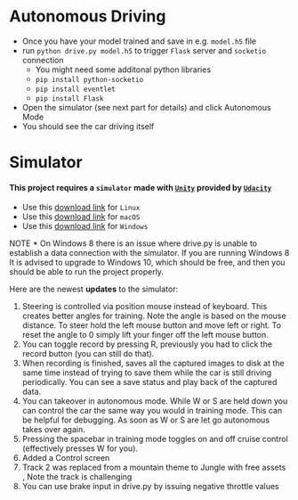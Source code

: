 # Autonomous Driving

- Once you have your model trained and save in e.g. `model.h5` file
- run `python drive.py model.h5` to trigger `Flask` server and `socketio` connection
    - You might need some additonal python libraries
    - `pip install python-socketio`
    - `pip install eventlet`
    - `pip install Flask`
- Open the simulator (see next part for details) and click Autonomous Mode
- You should see the car driving itself

# Simulator

#### This project requires a `simulator` made with [`Unity`](https://unity3d.com/) provided by [`Udacity`](https://www.udacity.com/course/self-driving-car-engineer-nanodegree--nd013)
- Use this [download link](https://d17h27t6h515a5.cloudfront.net/topher/2017/February/58ae46bb_linux-sim/linux-sim.zip) for `Linux`
- Use this [download link](https://d17h27t6h515a5.cloudfront.net/topher/2017/February/58ae4594_mac-sim.app/mac-sim.app.zip) for `macOS`
- Use this [download link](https://d17h27t6h515a5.cloudfront.net/topher/2017/February/58ae4419_windows-sim/windows-sim.zip) for `Windows`
 
NOTE * On Windows 8 there is an issue where drive.py is unable to establish a data connection with the simulator. If you are running Windows 8 It is advised to upgrade to Windows 10, which should be free, and then you should be able to run the project properly.

Here are the newest **updates** to the simulator:

1. Steering is controlled via position mouse instead of keyboard. This creates better angles for training. Note the angle is based on the mouse distance. To steer hold the left mouse button and move left or right. To reset the angle to 0 simply lift your finger off the left mouse button.
2. You can toggle record by pressing R, previously you had to click the record button (you can still do that).
3. When recording is finished, saves all the captured images to disk at the same time instead of trying to save them while the car is still driving periodically. You can see a save status and play back of the captured data.
4. You can takeover in autonomous mode. While W or S are held down you can control the car the same way you would in training mode. This can be helpful for debugging. As soon as W or S are let go autonomous takes over again.
5. Pressing the spacebar in training mode toggles on and off cruise control (effectively presses W for you).
6. Added a Control screen
7. Track 2 was replaced from a mountain theme to Jungle with free assets , Note the track is challenging
8. You can use brake input in drive.py by issuing negative throttle values